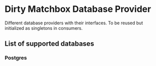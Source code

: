 # Dirty Matchbox Database Provider

Different database providers with their interfaces. To be reused but initialized as singletons in consumers.

## List of supported databases
### Postgres
